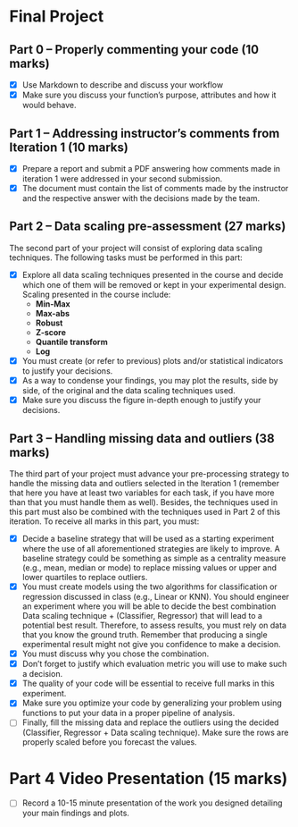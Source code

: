 # Final Project 

## Part 0 – Properly commenting your code (10 marks)
- [x] Use Markdown to describe and discuss your workflow
- [x] Make sure you discuss your function’s purpose, attributes and how it would behave.

## Part 1 – Addressing instructor’s comments from Iteration 1 (10 marks)
- [x] Prepare a report and submit a PDF answering how comments made in iteration 1 were addressed in your second submission. 
- [x] The document must contain the list of comments made by the instructor and the respective answer with the decisions made by the team. 

## Part 2 – Data scaling pre-assessment (27 marks)
The second part of your project will consist of exploring data scaling techniques. The following tasks must be performed in this part:
- [x] Explore all data scaling techniques presented in the course and decide which one of them will be removed or kept in your experimental design. 
Scaling presented in the course include: 
    - **Min-Max**
    - **Max-abs**
    - **Robust**
    - **Z-score**
    - **Quantile transform**
    - **Log**
- [x] You must create (or refer to previous) plots and/or statistical indicators to justify your decisions.
- [x] As a way to condense your findings, you may plot the results, side by side, of the original and the data scaling techniques used.
- [x] Make sure you discuss the figure in-depth enough to justify your decisions.

## Part 3 – Handling missing data and outliers (38 marks)
The third part of your project must advance your pre-processing strategy to handle the missing data and outliers selected in the Iteration 1 (remember that here you have at least two variables for each task, if you have more than that you must handle them as well). Besides, the techniques used in this part must also be combined with the techniques used in Part 2 of this iteration. To receive all marks in this part, you must:
- [x] Decide a baseline strategy that will be used as a starting experiment where the use of all aforementioned strategies are likely to improve. A baseline strategy could be something as simple as a centrality measure (e.g., mean, median or mode) to replace missing values or upper and lower quartiles to replace outliers.
- [x] You must create models using the two algorithms for classification or regression discussed in class (e.g., Linear or KNN). You should engineer an experiment where you will be able to decide the best combination Data scaling technique + (Classifier, Regressor) that will lead to a potential best result. Therefore, to assess results, you must rely on data that you know the ground truth. Remember that producing a single experimental result might not give you confidence to make a decision. 
- [x] You must discuss why you chose the combination. 
- [x] Don’t forget to justify which evaluation metric you will use to make such a decision. 
- [x] The quality of your code will be essential to receive full marks in this experiment. 
- [x] Make sure you optimize your code by generalizing your problem using functions to put your data in a proper pipeline of analysis.
- [ ] Finally, fill the missing data and replace the outliers using the decided (Classifier, Regressor + Data scaling technique). Make sure the rows are properly scaled before you forecast the values.

# Part 4 Video Presentation (15 marks)
- [ ] Record a 10-15 minute presentation of the work you designed detailing your main findings and plots.